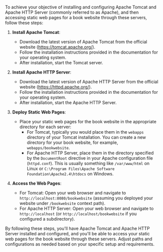 To achieve your objective of installing and configuring Apache Tomcat and Apache HTTP Server (commonly referred to as Apache), and then accessing static web pages for a book website through these servers, follow these steps:

1. **Install Apache Tomcat**:
   - Download the latest version of Apache Tomcat from the official website (https://tomcat.apache.org/).
   - Follow the installation instructions provided in the documentation for your operating system.
   - After installation, start the Tomcat server.

2. **Install Apache HTTP Server**:
   - Download the latest version of Apache HTTP Server from the official website (https://httpd.apache.org/).
   - Follow the installation instructions provided in the documentation for your operating system.
   - After installation, start the Apache HTTP Server.

3. **Deploy Static Web Pages**:
   - Place your static web pages for the book website in the appropriate directory for each server:
     - For Tomcat, typically you would place them in the `webapps` directory of your Tomcat installation. You can create a new directory for your book website, for example, `webapps/bookwebsite`.
     - For Apache HTTP Server, place them in the directory specified by the `DocumentRoot` directive in your Apache configuration file (`httpd.conf`). This is usually something like `/var/www/html` on Linux or `C:\Program Files\Apache Software Foundation\Apache2.4\htdocs` on Windows.

4. **Access the Web Pages**:
   - For Tomcat: Open your web browser and navigate to `http://localhost:8080/bookwebsite` (assuming you deployed your website under `/bookwebsite` context path).
   - For Apache HTTP Server: Open your web browser and navigate to `http://localhost` (or `http://localhost/bookwebsite` if you configured a subdirectory). 

By following these steps, you'll have Apache Tomcat and Apache HTTP Server installed and configured, and you'll be able to access your static web pages for the book website through these servers. Adjust paths and configurations as needed based on your specific setup and requirements.